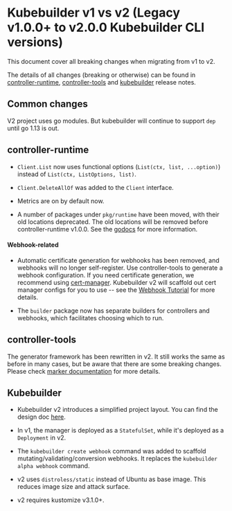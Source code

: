 # Kubebuilder v1 vs v2 (Legacy v1.0.0+ to v2.0.0 Kubebuilder CLI versions)

This document cover all breaking changes when migrating from v1 to v2.

The details of all changes (breaking or otherwise) can be found in
[controller-runtime](https://github.com/kubernetes-sigs/controller-runtime/releases),
[controller-tools](https://github.com/kubernetes-sigs/controller-tools/releases)
and [kubebuilder](https://github.com/nholuongut/kubebuilder/releases)
release notes.

## Common changes

V2 project uses go modules. But kubebuilder will continue to support `dep` until
go 1.13 is out.

## controller-runtime

- `Client.List` now uses functional options (`List(ctx, list, ...option)`) instead
of `List(ctx, ListOptions, list)`.
- `Client.DeleteAllOf` was added to the `Client` interface.

- Metrics are on by default now.

- A number of packages under `pkg/runtime` have been moved, with their old
locations deprecated. The old locations will be removed before
controller-runtime v1.0.0. See the [godocs][pkg-runtime-godoc] for more
information.

#### Webhook-related

- Automatic certificate generation for webhooks has been removed, and webhooks
will no longer self-register. Use controller-tools to generate a webhook
configuration. If you need certificate generation, we recommend using
[cert-manager](https://github.com/cert-manager/cert-manager). Kubebuilder v2 will
scaffold out cert manager configs for you to use -- see the
[Webhook Tutorial](/cronjob-tutorial/webhook-implementation.md) for more details.

- The `builder` package now has separate builders for controllers and webhooks,
which facilitates choosing which to run.

## controller-tools

The generator framework has been rewritten in v2. It still works the same as
before in many cases, but be aware that there are some breaking changes.
Please check [marker documentation](/reference/markers.md) for more details.

## Kubebuilder

- Kubebuilder v2 introduces a simplified project layout. You can find the design
doc [here](https://github.com/nholuongut/kubebuilder/blob/master/designs/simplified-scaffolding.md).

- In v1, the manager is deployed as a `StatefulSet`, while it's deployed as a
`Deployment` in v2.

- The `kubebuilder create webhook` command was added to scaffold
mutating/validating/conversion webhooks. It replaces the
`kubebuilder alpha webhook` command.

- v2 uses `distroless/static` instead of Ubuntu as base image. This reduces
image size and attack surface.

- v2 requires kustomize v3.1.0+.

[LeaderElectionRunable]: https://pkg.go.dev/sigs.k8s.io/controller-runtime/pkg/manager?tab=doc#LeaderElectionRunnable
[pkg-runtime-godoc]: https://pkg.go.dev/sigs.k8s.io/controller-runtime/pkg/runtime?tab=doc
